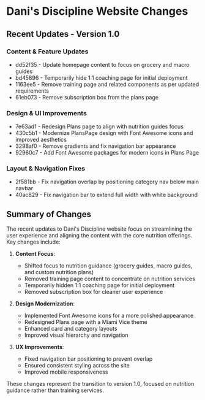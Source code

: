 # Dani's Discipline Website Changes

## Recent Updates - Version 1.0

### Content & Feature Updates
* dd52f35 - Update homepage content to focus on grocery and macro guides
* bd45896 - Temporarily hide 1:1 coaching page for initial deployment
* 1163ee5 - Remove training page and related components as per updated requirements
* 61eb073 - Remove subscription box from the plans page

### Design & UI Improvements
* 7e63ad1 - Redesign Plans page to align with nutrition guides focus
* 430c5b1 - Modernize PlansPage design with Font Awesome icons and improved aesthetics
* 3298af0 - Remove gradients and fix navigation bar appearance
* 92960c7 - Add Font Awesome packages for modern icons in Plans Page

### Layout & Navigation Fixes
* 2f581bb - Fix navigation overlap by positioning category nav below main navbar
* 40ac829 - Fix navigation bar to extend full width with white background

## Summary of Changes

The recent updates to Dani's Discipline website focus on streamlining the user experience and aligning the content with the core nutrition offerings. Key changes include:

1. **Content Focus**:
   - Shifted focus to nutrition guidance (grocery guides, macro guides, and custom nutrition plans)
   - Removed training page content to concentrate on nutrition services
   - Temporarily hidden 1:1 coaching page for initial deployment
   - Removed subscription box for cleaner user experience

2. **Design Modernization**:
   - Implemented Font Awesome icons for a more polished appearance
   - Redesigned Plans page with a Miami Vice theme
   - Enhanced card and category layouts
   - Improved visual hierarchy and navigation

3. **UX Improvements**:
   - Fixed navigation bar positioning to prevent overlap
   - Ensured consistent styling across the site
   - Improved mobile responsiveness

These changes represent the transition to version 1.0, focused on nutrition guidance rather than training services.